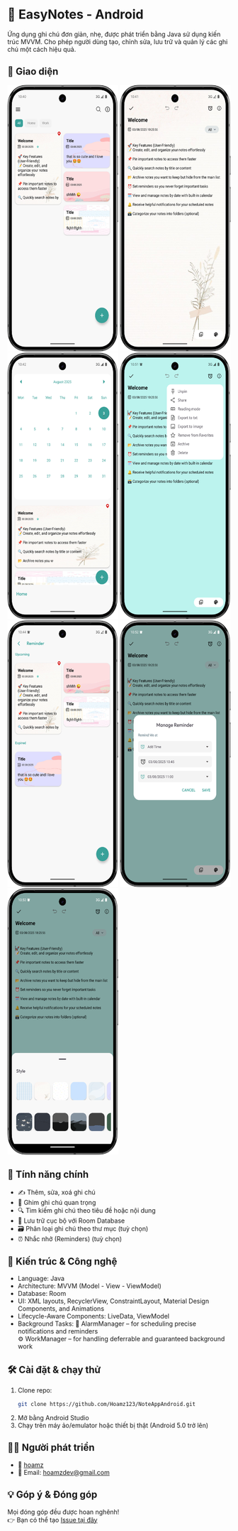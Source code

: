 # 📝 EasyNotes - Android

Ứng dụng ghi chú đơn giản, nhẹ, được phát triển bằng Java sử dụng kiến trúc MVVM. 
Cho phép người dùng tạo, chỉnh sửa, lưu trữ và quản lý các ghi chú một cách hiệu quả.

## 📱 Giao diện

<!-- Dòng 1 -->
<p>
  <img src="screenshots/home.png" alt="Home" width="250" height="600" />
  <img src="screenshots/edit.png" alt="Edit" width="250" height="600" />
  <img src="screenshots/calendar.png" alt="Calendar" width="250" height="600" />
  <img src="screenshots/more.png" alt="More option" width="250" height="600" />
  <img src="screenshots/reminder.png" alt="Reminder" width="250" height="600" />
  <img src="screenshots/reminder_1.png" alt="Set Reminder" width="250" height="600" />
  <img src="screenshots/color.png" alt="Color Picker" width="250" height="600" />
</p>



## 🚀 Tính năng chính
- ✍️ Thêm, sửa, xoá ghi chú
- 📌 Ghim ghi chú quan trọng
- 🔍 Tìm kiếm ghi chú theo tiêu đề hoặc nội dung
- 📁 Lưu trữ cục bộ với Room Database
- 🗃️ Phân loại ghi chú theo thư mục (tuỳ chọn)
- ⏰ Nhắc nhở (Reminders) (tuỳ chọn)

## 🧱 Kiến trúc & Công nghệ
- Language: Java
- Architecture: MVVM (Model - View - ViewModel)
- Database: Room
- UI: XML layouts, RecyclerView, ConstraintLayout, Material Design Components, and Animations
- Lifecycle-Aware Components: LiveData, ViewModel
- Background Tasks:
🔔 AlarmManager – for scheduling precise notifications and reminders  
⚙️ WorkManager – for handling deferrable and guaranteed background work

## 🛠️ Cài đặt & chạy thử
1. Clone repo:
    ```bash
    git clone https://github.com/Hoamz123/NoteAppAndroid.git
    ```
2. Mở bằng Android Studio
3. Chạy trên máy ảo/emulator hoặc thiết bị thật (Android 5.0 trở lên)

## 🧑‍💻 Người phát triển
- 👤 [hoamz](https://github.com/Hoamz123)
- 📧 Email: hoamzdev@gmail.com

## 💡 Góp ý & Đóng góp
Mọi đóng góp đều được hoan nghênh!  
👉 Bạn có thể tạo [Issue tại đây](https://github.com/Hoamz123/NoteAppAndroid/issues)
